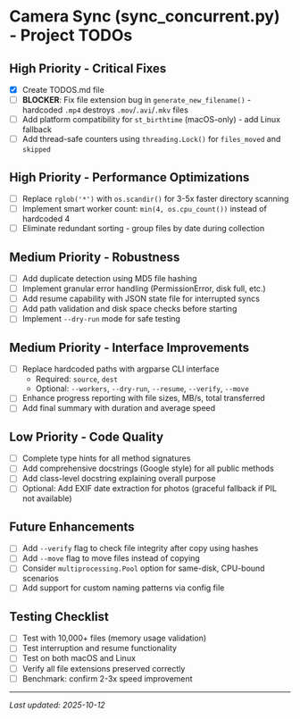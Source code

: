 # Camera Sync (sync_concurrent.py) - Project TODOs

## High Priority - Critical Fixes

- [x] Create TODOS.md file
- [ ] **BLOCKER**: Fix file extension bug in `generate_new_filename()` - hardcoded `.mp4` destroys `.mov`/`.avi`/`.mkv` files
- [ ] Add platform compatibility for `st_birthtime` (macOS-only) - add Linux fallback
- [ ] Add thread-safe counters using `threading.Lock()` for `files_moved` and `skipped`

## High Priority - Performance Optimizations

- [ ] Replace `rglob('*')` with `os.scandir()` for 3-5x faster directory scanning
- [ ] Implement smart worker count: `min(4, os.cpu_count())` instead of hardcoded 4
- [ ] Eliminate redundant sorting - group files by date during collection

## Medium Priority - Robustness

- [ ] Add duplicate detection using MD5 file hashing
- [ ] Implement granular error handling (PermissionError, disk full, etc.)
- [ ] Add resume capability with JSON state file for interrupted syncs
- [ ] Add path validation and disk space checks before starting
- [ ] Implement `--dry-run` mode for safe testing

## Medium Priority - Interface Improvements

- [ ] Replace hardcoded paths with argparse CLI interface
  - Required: `source`, `dest`
  - Optional: `--workers`, `--dry-run`, `--resume`, `--verify`, `--move`
- [ ] Enhance progress reporting with file sizes, MB/s, total transferred
- [ ] Add final summary with duration and average speed

## Low Priority - Code Quality

- [ ] Complete type hints for all method signatures
- [ ] Add comprehensive docstrings (Google style) for all public methods
- [ ] Add class-level docstring explaining overall purpose
- [ ] Optional: Add EXIF date extraction for photos (graceful fallback if PIL not available)

## Future Enhancements

- [ ] Add `--verify` flag to check file integrity after copy using hashes
- [ ] Add `--move` flag to move files instead of copying
- [ ] Consider `multiprocessing.Pool` option for same-disk, CPU-bound scenarios
- [ ] Add support for custom naming patterns via config file

## Testing Checklist

- [ ] Test with 10,000+ files (memory usage validation)
- [ ] Test interruption and resume functionality
- [ ] Test on both macOS and Linux
- [ ] Verify all file extensions preserved correctly
- [ ] Benchmark: confirm 2-3x speed improvement

---
*Last updated: 2025-10-12*
